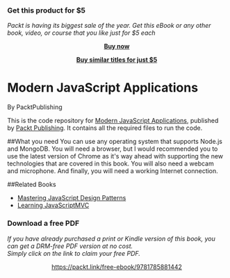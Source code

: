 
### Get this product for $5

<i>Packt is having its biggest sale of the year. Get this eBook or any other book, video, or course that you like just for $5 each</i>


<b><p align='center'>[Buy now](https://packt.link/9781785881442)</p></b>


<b><p align='center'>[Buy similar titles for just $5](https://subscription.packtpub.com/search)</p></b>


# Modern JavaScript Applications
By PacktPublishing

This is the code repository for [Modern JavaScript Applications](https://www.packtpub.com/web-development/modern-javascript-applications?utm_source=GitHub&utm_medium=Repository&utm_campaign=9781785881442), published by [Packt Publishing](https://www.packtpub.com/). It contains all the required files to run the code.

##What you need
You can use any operating system that supports Node.js and MongoDB. You will
need a browser, but I would recommended you to use the latest version of Chrome
as it's way ahead with supporting the new technologies that are covered in this book.
You will also need a webcam and microphone. And finally, you will need a working
Internet connection.

##Related Books

* [Mastering JavaScript Design Patterns](https://www.packtpub.com/application-development/mastering-javascript-design-patterns?utm_source=GitHub&utm_medium=Repository&utm_campaign=9781783987986)
* [Learning JavaScriptMVC](https://www.packtpub.com/web-development/learning-javascriptmvc?utm_source=GitHub&utm_medium=Repository&utm_campaign=9781782160205)

### Download a free PDF

 <i>If you have already purchased a print or Kindle version of this book, you can get a DRM-free PDF version at no cost.<br>Simply click on the link to claim your free PDF.</i>
<p align="center"> <a href="https://packt.link/free-ebook/9781785881442">https://packt.link/free-ebook/9781785881442 </a> </p>